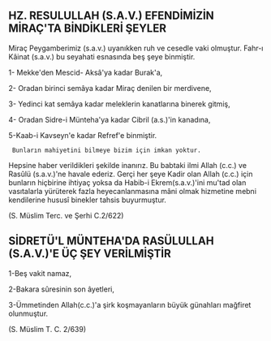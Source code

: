 ## HZ. RESULULLAH (S.A.V.) EFENDİMİZİN MİRAÇ'TA BİNDİKLERİ ŞEYLER

Miraç Peygamberimiz (s.a.v.) uyanıkken ruh ve cesedle vaki olmuştur. Fahr-ı Kâinat (s.a.v.) bu seyahati esnasında beş şeye binmiştir.

1- Mekke'den Mescid- Aksâ'ya kadar Burak'a,

2- Oradan birinci semâya kadar Miraç denilen bir merdivene,

3- Yedinci kat semâya kadar meleklerin kanatlarına binerek gitmiş,

4- Oradan Sidre-i Münteha'ya kadar Cibril (a.s.)'in kanadına,

5-Kaab-i Kavseyn'e kadar Refref'e binmiştir.

     Bunların mahiyetini bilmeye bizim için imkan yoktur.

Hepsine haber verildikleri şekilde inanırız. Bu babtaki ilmi Allah (c.c.) ve Rasûlü (s.a.v.)'ne havale ederiz. Gerçi her şeye Kadir olan Allah (c.c.) için bunların hiçbirine ihtiyaç yoksa da Habib-i Ekrem(s.a.v.)'ini mu'tad olan vasıtalarla yürüterek fazla heyecanlanmasına mâni ol­mak hizmetine mebni kendilerine hususî binekler tahsis buyurmuştur.

(S. Müslim Terc. ve Şerhi C.2/622)

## SİDRETÜ'L MÜNTEHA'DA RASÜLULLAH (S.A.V.)'E ÜÇ ŞEY VERİLMİŞTİR

1-Beş vakit namaz,

2-Bakara sûresinin son âyetleri,

3-Ümmetinden Allah(c.c.)'a şirk koşmayanların bü­yük günahları mağfiret olunmuştur.

(S. Müslim T. C. 2/639)
